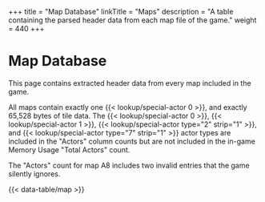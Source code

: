 +++
title = "Map Database"
linkTitle = "Maps"
description = "A table containing the parsed header data from each map file of the game."
weight = 440
+++

# Map Database

This page contains extracted header data from every map included in the game.

All maps contain exactly one {{< lookup/special-actor 0 >}}, and exactly 65,528 bytes of tile data. The {{< lookup/special-actor 0 >}}, {{< lookup/special-actor 1 >}}, {{< lookup/special-actor type="2" strip="1" >}}, and {{< lookup/special-actor type="7" strip="1" >}} actor types are included in the "Actors" column counts but are not included in the in-game Memory Usage "Total Actors" count.

The "Actors" count for map A8 includes two invalid entries that the game silently ignores.

{{< data-table/map >}}
